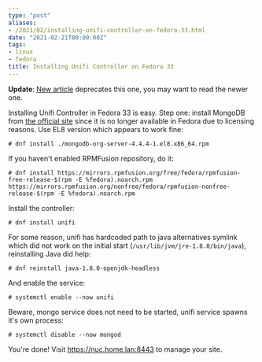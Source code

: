 ```yaml
---
type: "post"
aliases:
- /2021/02/installing-unifi-controller-on-fedora-33.html
date: "2021-02-21T00:00:00Z"
tags:
- linux
- fedora
title: Installing Unifi Controller on Fedora 33
---
```


**Update**: [New article](/posts/2024/unifi-controller-in-fedora-centos-rhel) deprecates this one, you may want to read the newer one.

Installing Unifi Controller in Fedora 33 is easy. Step one: install MongoDB from [the official site](https://www.mongodb.com/download-center/community) since it is no longer available in Fedora due to licensing reasons. Use EL8 version which appears to work fine:

	# dnf install ./mongodb-org-server-4.4.4-1.el8.x86_64.rpm

If you haven't enabled RPMFusion repository, do it:

	# dnf install https://mirrors.rpmfusion.org/free/fedora/rpmfusion-free-release-$(rpm -E %fedora).noarch.rpm https://mirrors.rpmfusion.org/nonfree/fedora/rpmfusion-nonfree-release-$(rpm -E %fedora).noarch.rpm

Install the controller:

	# dnf install unifi

For some reason, unifi has hardcoded path to java alternatives symlink which did not work on the initial start (`/usr/lib/jvm/jre-1.8.0/bin/java`), reinstalling Java did help:

	# dnf reinstall java-1.8.0-openjdk-headless

And enable the service:

	# systemctl enable --now unifi

Beware, mongo service does not need to be started, unifi service spawns it's own process:

	# systemctl disable --now mongod

You're done! Visit https://nuc.home.lan:8443 to manage your site.

